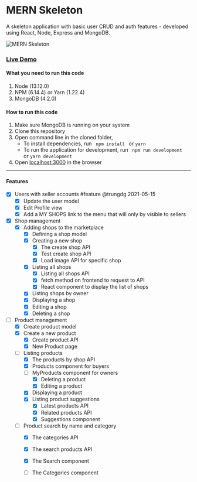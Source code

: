 # MERN Skeleton

A skeleton application with basic user CRUD and auth features - developed using React, Node, Express and MongoDB.

![MERN Skeleton](https://mernbook.s3.amazonaws.com/git+/skeleton2.png "MERN Skeleton")

### [Live Demo](http://skeleton2.mernbook.com/ "MERN Skeleton")

#### What you need to run this code
1. Node (13.12.0)
2. NPM (6.14.4) or Yarn (1.22.4)
3. MongoDB (4.2.0)

####  How to run this code
1. Make sure MongoDB is running on your system
2. Clone this repository
3. Open command line in the cloned folder,
   - To install dependencies, run ```  npm install  ``` or ``` yarn ```
   - To run the application for development, run ```  npm run development  ``` or ``` yarn development ```
4. Open [localhost:3000](http://localhost:3000/) in the browser
----

#### Features
- [x] Users with seller accounts #feature @trungdg 2021-05-15
  - [x] Update the user model
  - [x] Edit Profile view
  - [x] Add a MY SHOPS link to the menu that will only by visible to sellers
- [x] Shop management
  - [x] Adding shops to the marketplace
    - [x] Defining a shop model
    - [x] Creating a new shop
      - [x] The create shop API
      - [x] Test create shop API
      - [x] Load image API for specific shop
    - [x] Listing all shops
      - [x] Listing all shops API
      - [x] fetch method on frontend to request to API
      - [x] React component to display the list of shops
    - [x] Listing shops by owner
    - [x] Displaying a shop
    - [x] Editing a shop
    - [x] Deleting a shop
- [ ] Product management
  - [x] Create product model
  - [x] Create a new product
    - [x] Create product API
    - [x] New Product page
  - [ ] Listing products
    - [x] The products by shop API
    - [x] Products component for buyers
    - [ ] MyProducts component for owners
      - [x] Deleting a product
      - [x] Editing a product
    - [x] Displaying a product
    - [x] Listing product suggestions
      - [x] Latest products API
      - [x] Related products API
      - [x] Suggestions component
  - [ ] Product search by name and category
    - [x] The categories API
    - [x] The search products API
    - [x] The Search component
    - [ ] The Categories component

